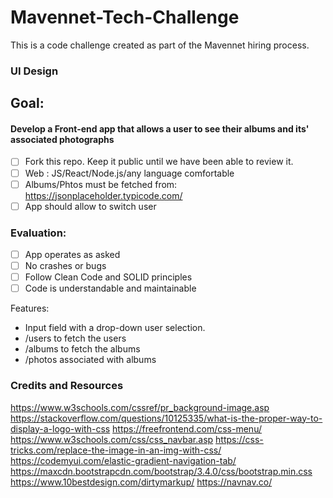 # Mavennet-Tech-Challenge
This is a code challenge created as part of the Mavennet hiring process.

### UI Design 




## Goal:

#### Develop a Front-end app that allows a user to see their albums and its' associated photographs

- [ ] Fork this repo. Keep it public until we have been able to review it.
- [ ] Web : JS/React/Node.js/any language comfortable
- [ ] Albums/Phtos must be fetched from: https://jsonplaceholder.typicode.com/
- [ ] App should allow to switch user

### Evaluation:
- [ ] App operates as asked
- [ ] No crashes or bugs
- [ ] Follow Clean Code and SOLID principles
- [ ] Code is understandable and maintainable

Features: 
- Input field with a drop-down user selection.
- /users to fetch the users
- /albums to fetch the albums
- /photos associated with albums

### Credits and Resources
https://www.w3schools.com/cssref/pr_background-image.asp
https://stackoverflow.com/questions/10125335/what-is-the-proper-way-to-display-a-logo-with-css
https://freefrontend.com/css-menu/
https://www.w3schools.com/css/css_navbar.asp
https://css-tricks.com/replace-the-image-in-an-img-with-css/
https://codemyui.com/elastic-gradient-navigation-tab/
https://maxcdn.bootstrapcdn.com/bootstrap/3.4.0/css/bootstrap.min.css
https://www.10bestdesign.com/dirtymarkup/
https://navnav.co/
